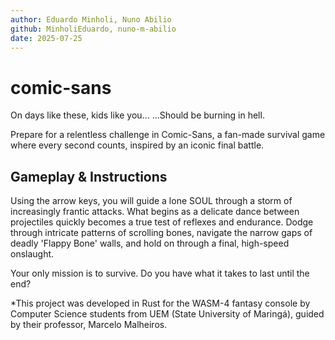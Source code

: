 ```yaml
---
author: Eduardo Minholi, Nuno Abilio
github: MinholiEduardo, nuno-m-abilio
date: 2025-07-25
---
```


# comic-sans

On days like these, kids like you...
...Should be burning in hell.

Prepare for a relentless challenge in Comic-Sans, a fan-made survival game where every second counts, inspired by an iconic final battle.

## Gameplay & Instructions

Using the arrow keys, you will guide a lone SOUL through a storm of increasingly frantic attacks. What begins as a delicate dance between projectiles quickly becomes a true test of reflexes and endurance. Dodge through intricate patterns of scrolling bones, navigate the narrow gaps of deadly 'Flappy Bone' walls, and hold on through a final, high-speed onslaught.

Your only mission is to survive. Do you have what it takes to last until the end?

*This project was developed in Rust for the WASM-4 fantasy console by Computer Science students from UEM (State University of Maringá), guided by their professor, Marcelo Malheiros.